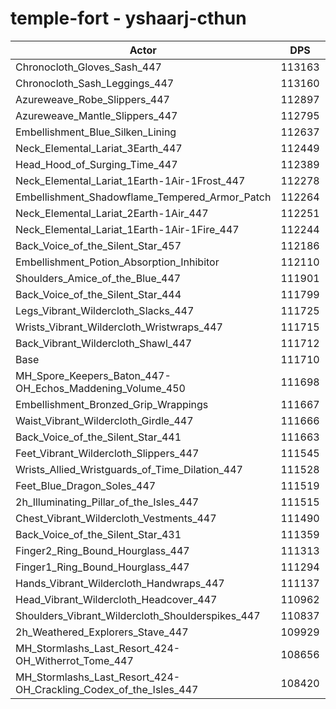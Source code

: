# temple-fort - yshaarj-cthun
| Actor | DPS | Increase |
|---|:---:|:---:|
|Chronocloth_Gloves_Sash_447|113163|1.30%|
|Chronocloth_Sash_Leggings_447|113160|1.30%|
|Azureweave_Robe_Slippers_447|112897|1.06%|
|Azureweave_Mantle_Slippers_447|112795|0.97%|
|Embellishment_Blue_Silken_Lining|112637|0.83%|
|Neck_Elemental_Lariat_3Earth_447|112449|0.66%|
|Head_Hood_of_Surging_Time_447|112389|0.61%|
|Neck_Elemental_Lariat_1Earth-1Air-1Frost_447|112278|0.51%|
|Embellishment_Shadowflame_Tempered_Armor_Patch|112264|0.50%|
|Neck_Elemental_Lariat_2Earth-1Air_447|112251|0.48%|
|Neck_Elemental_Lariat_1Earth-1Air-1Fire_447|112244|0.48%|
|Back_Voice_of_the_Silent_Star_457|112186|0.43%|
|Embellishment_Potion_Absorption_Inhibitor|112110|0.36%|
|Shoulders_Amice_of_the_Blue_447|111901|0.17%|
|Back_Voice_of_the_Silent_Star_444|111799|0.08%|
|Legs_Vibrant_Wildercloth_Slacks_447|111725|0.01%|
|Wrists_Vibrant_Wildercloth_Wristwraps_447|111715|0.00%|
|Back_Vibrant_Wildercloth_Shawl_447|111712|0.00%|
|Base|111710|0.00%|
|MH_Spore_Keepers_Baton_447-OH_Echos_Maddening_Volume_450|111698|-0.01%|
|Embellishment_Bronzed_Grip_Wrappings|111667|-0.04%|
|Waist_Vibrant_Wildercloth_Girdle_447|111666|-0.04%|
|Back_Voice_of_the_Silent_Star_441|111663|-0.04%|
|Feet_Vibrant_Wildercloth_Slippers_447|111545|-0.15%|
|Wrists_Allied_Wristguards_of_Time_Dilation_447|111528|-0.16%|
|Feet_Blue_Dragon_Soles_447|111519|-0.17%|
|2h_Illuminating_Pillar_of_the_Isles_447|111515|-0.17%|
|Chest_Vibrant_Wildercloth_Vestments_447|111490|-0.20%|
|Back_Voice_of_the_Silent_Star_431|111359|-0.31%|
|Finger2_Ring_Bound_Hourglass_447|111313|-0.36%|
|Finger1_Ring_Bound_Hourglass_447|111294|-0.37%|
|Hands_Vibrant_Wildercloth_Handwraps_447|111137|-0.51%|
|Head_Vibrant_Wildercloth_Headcover_447|110962|-0.67%|
|Shoulders_Vibrant_Wildercloth_Shoulderspikes_447|110837|-0.78%|
|2h_Weathered_Explorers_Stave_447|109929|-1.59%|
|MH_Stormlashs_Last_Resort_424-OH_Witherrot_Tome_447|108656|-2.73%|
|MH_Stormlashs_Last_Resort_424-OH_Crackling_Codex_of_the_Isles_447|108420|-2.95%|
